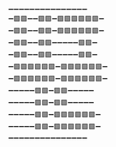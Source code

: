 ➖➖➖➖➖➖➖➖➖➖➖➖➖➖➖\
➖🟩🟩➖➖🟩🟩➖🟩🟩🟩🟩🟩🟩➖\
➖🟩🟩➖➖🟩🟩➖🟩🟩🟩🟩🟩🟩➖\
➖🟩🟩➖➖🟩🟩➖➖➖➖➖🟩🟩➖\
➖🟩🟩➖➖🟩🟩➖➖➖➖➖🟩🟩➖\
➖🟩🟩🟩🟩🟩🟩➖🟩🟩🟩🟩🟩🟩➖\
➖🟩🟩🟩🟩🟩🟩➖🟩🟩🟩🟩🟩🟩➖\
➖➖➖➖➖🟩🟩➖🟩🟩➖➖➖➖➖\
➖➖➖➖➖🟩🟩➖🟩🟩➖➖➖➖➖\
➖➖➖➖➖🟩🟩➖🟩🟩🟩🟩🟩🟩➖\
➖➖➖➖➖🟩🟩➖🟩🟩🟩🟩🟩🟩➖\
➖➖➖➖➖➖➖➖➖➖➖➖➖➖➖